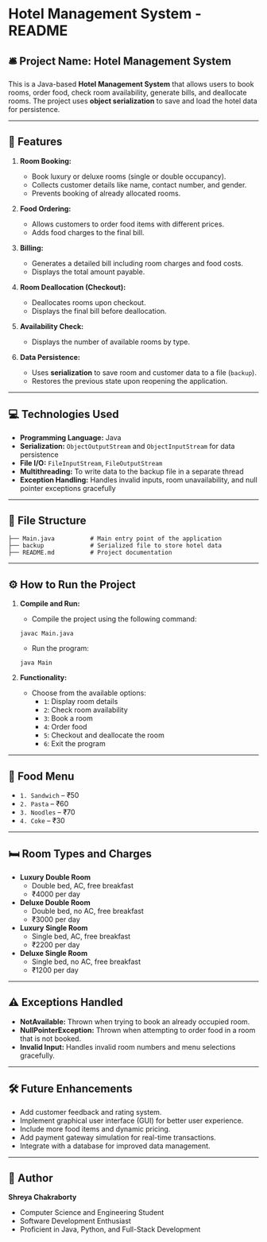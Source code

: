 # Hotel Management System - README

## 🛎️ **Project Name:** Hotel Management System  
This is a Java-based **Hotel Management System** that allows users to book rooms, order food, check room availability, generate bills, and deallocate rooms. The project uses **object serialization** to save and load the hotel data for persistence.

---

## 🚀 **Features**
1. **Room Booking:**
   - Book luxury or deluxe rooms (single or double occupancy).
   - Collects customer details like name, contact number, and gender.
   - Prevents booking of already allocated rooms.

2. **Food Ordering:**
   - Allows customers to order food items with different prices.
   - Adds food charges to the final bill.

3. **Billing:**
   - Generates a detailed bill including room charges and food costs.
   - Displays the total amount payable.

4. **Room Deallocation (Checkout):**
   - Deallocates rooms upon checkout.
   - Displays the final bill before deallocation.

5. **Availability Check:**
   - Displays the number of available rooms by type.

6. **Data Persistence:**
   - Uses **serialization** to save room and customer data to a file (`backup`).
   - Restores the previous state upon reopening the application.

---

## 💻 **Technologies Used**
- **Programming Language:** Java  
- **Serialization:** `ObjectOutputStream` and `ObjectInputStream` for data persistence  
- **File I/O:** `FileInputStream`, `FileOutputStream`  
- **Multithreading:** To write data to the backup file in a separate thread  
- **Exception Handling:** Handles invalid inputs, room unavailability, and null pointer exceptions gracefully  

---

## 📁 **File Structure**
```
├── Main.java          # Main entry point of the application
├── backup             # Serialized file to store hotel data
├── README.md          # Project documentation
```

---

## ⚙️ **How to Run the Project**
1. **Compile and Run:**
   - Compile the project using the following command:
   ```
   javac Main.java
   ```
   - Run the program:
   ```
   java Main
   ```

2. **Functionality:**
   - Choose from the available options:
     - `1`: Display room details  
     - `2`: Check room availability  
     - `3`: Book a room  
     - `4`: Order food  
     - `5`: Checkout and deallocate the room  
     - `6`: Exit the program  

---

## 🍴 **Food Menu**
- `1. Sandwich` – ₹50  
- `2. Pasta` – ₹60  
- `3. Noodles` – ₹70  
- `4. Coke` – ₹30  

---

## 🛏️ **Room Types and Charges**
- **Luxury Double Room**  
  - Double bed, AC, free breakfast  
  - ₹4000 per day  
- **Deluxe Double Room**  
  - Double bed, no AC, free breakfast  
  - ₹3000 per day  
- **Luxury Single Room**  
  - Single bed, AC, free breakfast  
  - ₹2200 per day  
- **Deluxe Single Room**  
  - Single bed, no AC, free breakfast  
  - ₹1200 per day  

---

## ⚠️ **Exceptions Handled**
- **NotAvailable:** Thrown when trying to book an already occupied room.  
- **NullPointerException:** Thrown when attempting to order food in a room that is not booked.  
- **Invalid Input:** Handles invalid room numbers and menu selections gracefully.  

---

## 🛠️ **Future Enhancements**
- Add customer feedback and rating system.  
- Implement graphical user interface (GUI) for better user experience.  
- Include more food items and dynamic pricing.  
- Add payment gateway simulation for real-time transactions.  
- Integrate with a database for improved data management.

---

## 📝 **Author**
**Shreya Chakraborty**  
- Computer Science and Engineering Student  
- Software Development Enthusiast  
- Proficient in Java, Python, and Full-Stack Development  
